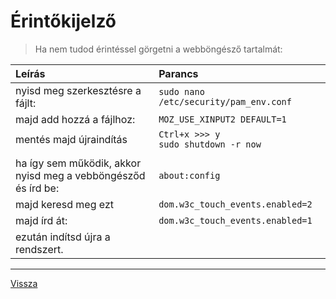 # Érintőkijelző

> Ha nem tudod érintéssel görgetni a webböngésző tartalmát:

| Leírás | Parancs |
| :----- | :------ |
| nyisd meg szerkesztésre a fájlt: | ```sudo nano /etc/security/pam_env.conf``` |
|  majd add hozzá a fájlhoz: | ```MOZ_USE_XINPUT2 DEFAULT=1``` |
| mentés majd újraindítás | ```Ctrl+x >>> y```<br>```sudo shutdown -r now``` |
|  |  |
| ha így sem működik, akkor nyisd meg a vebböngésződ és írd be: | ```about:config``` |
| majd keresd meg ezt | ```dom.w3c_touch_events.enabled=2``` |
|  majd írd át: | ```dom.w3c_touch_events.enabled=1``` |
| ezután indítsd újra a rendszert. |  |

---

[Vissza](../README.md)
